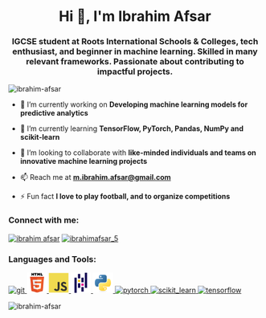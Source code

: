 <h1 align="center">Hi 👋, I'm Ibrahim Afsar</h1>
<h3 align="center">IGCSE student at Roots International Schools & Colleges, tech enthusiast, and beginner in machine learning. Skilled in many relevant frameworks. Passionate about contributing to impactful projects.</h3>

<p align="left"> <img src="https://komarev.com/ghpvc/?username=ibrahim-afsar&label=Profile%20views&color=0e75b6&style=flat" alt="ibrahim-afsar" /> </p>

- 🔭 I’m currently working on **Developing machine learning models for predictive analytics**

- 🌱 I’m currently learning **TensorFlow, PyTorch, Pandas, NumPy and scikit-learn**

- 👯 I’m looking to collaborate with **like-minded individuals and teams on innovative machine learning projects**

- 📫 Reach me at **m.ibrahim.afsar@gmail.com**

- ⚡ Fun fact **I love to play football, and to organize competitions**

<h3 align="left">Connect with me:</h3>
<p align="left">
<a href="https://linkedin.com/in/ibrahim afsar" target="blank"><img align="center" src="https://raw.githubusercontent.com/rahuldkjain/github-profile-readme-generator/master/src/images/icons/Social/linked-in-alt.svg" alt="ibrahim afsar" height="30" width="40" /></a>
<a href="https://instagram.com/ibrahimafsar_5" target="blank"><img align="center" src="https://raw.githubusercontent.com/rahuldkjain/github-profile-readme-generator/master/src/images/icons/Social/instagram.svg" alt="ibrahimafsar_5" height="30" width="40" /></a>
</p>

<h3 align="left">Languages and Tools:</h3>
<p align="left"> <a href="https://git-scm.com/" target="_blank" rel="noreferrer"> <img src="https://www.vectorlogo.zone/logos/git-scm/git-scm-icon.svg" alt="git" width="40" height="40"/> </a> <a href="https://www.w3.org/html/" target="_blank" rel="noreferrer"> <img src="https://raw.githubusercontent.com/devicons/devicon/master/icons/html5/html5-original-wordmark.svg" alt="html5" width="40" height="40"/> </a> <a href="https://developer.mozilla.org/en-US/docs/Web/JavaScript" target="_blank" rel="noreferrer"> <img src="https://raw.githubusercontent.com/devicons/devicon/master/icons/javascript/javascript-original.svg" alt="javascript" width="40" height="40"/> </a> <a href="https://pandas.pydata.org/" target="_blank" rel="noreferrer"> <img src="https://raw.githubusercontent.com/devicons/devicon/2ae2a900d2f041da66e950e4d48052658d850630/icons/pandas/pandas-original.svg" alt="pandas" width="40" height="40"/> </a> <a href="https://www.python.org" target="_blank" rel="noreferrer"> <img src="https://raw.githubusercontent.com/devicons/devicon/master/icons/python/python-original.svg" alt="python" width="40" height="40"/> </a> <a href="https://pytorch.org/" target="_blank" rel="noreferrer"> <img src="https://www.vectorlogo.zone/logos/pytorch/pytorch-icon.svg" alt="pytorch" width="40" height="40"/> </a> <a href="https://scikit-learn.org/" target="_blank" rel="noreferrer"> <img src="https://upload.wikimedia.org/wikipedia/commons/0/05/Scikit_learn_logo_small.svg" alt="scikit_learn" width="40" height="40"/> </a> <a href="https://www.tensorflow.org" target="_blank" rel="noreferrer"> <img src="https://www.vectorlogo.zone/logos/tensorflow/tensorflow-icon.svg" alt="tensorflow" width="40" height="40"/> </a> </p>

<p><img align="center" src="https://github-readme-stats.vercel.app/api/top-langs?username=ibrahim-afsar&show_icons=true&locale=en&layout=compact" alt="ibrahim-afsar" /></p>
